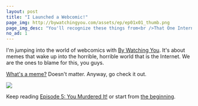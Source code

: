 ```yaml
---
layout: post
title: "I Launched a Webcomic!"
page_img: http://bywatchingyou.com/assets/ep/ep01x01_thumb.png
page_img_desc: "You'll recognize these things from<br />That One Internet Thing and<br />That Website You Saw That Time"
no_ad: 1
---
```


I'm jumping into the world of webcomics with <a href="http://bywatchingyou.com">By Watching You</a>. It's about memes that wake up into the horrible, horrible world that is the Internet. We are the ones to blame for this, you guys.

<a href="http://support.cheezburger.com/support/articles/52742-what-is-a-meme-">What's a meme?</a> Doesn't matter. Anyway, go check it out.

<img src="https://imgur.com/milpgrT.png" style="text-align: center" />

Keep reading <a href="http://bywatchingyou.com/2014/10/03/ep5-honey-badger-dont-care.html">Episode 5: You Murdered It!</a> or start from <a href="http://bywatchingyou.com/2014/09/12/ep1-batman-slap.html">the beginning</a>.

